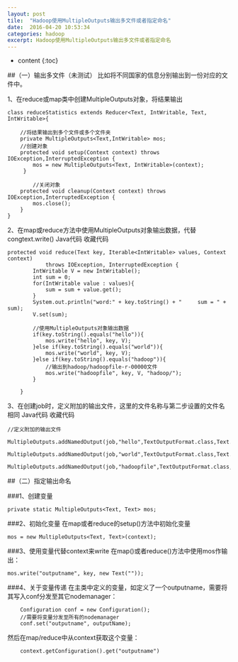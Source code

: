```yaml
---
layout: post
tile:  "Hadoop使用MultipleOutputs输出多文件或者指定命名"
date:  2016-04-20 10:53:34
categories: hadoop 
excerpt: Hadoop使用MultipleOutputs输出多文件或者指定命名
---
```


* content
{:toc}





##（一）输出多文件（未测试）
比如将不同国家的信息分别输出到一份对应的文件中。

1、在reduce或map类中创建MultipleOutputs对象，将结果输出

    class reduceStatistics extends Reducer<Text, IntWritable, Text, IntWritable>{  
      
        //将结果输出到多个文件或多个文件夹  
        private MultipleOutputs<Text,IntWritable> mos;  
        //创建对象  
        protected void setup(Context context) throws IOException,InterruptedException {  
            mos = new MultipleOutputs<Text, IntWritable>(context);  
         }  
              
            //关闭对象  
        protected void cleanup(Context context) throws IOException,InterruptedException {  
            mos.close();  
        }  
    }  

 2、在map或reduce方法中使用MultipleOutputs对象输出数据，代替congtext.write()
Java代码  收藏代码

    protected void reduce(Text key, Iterable<IntWritable> values, Context context)  
                throws IOException, InterruptedException {  
            IntWritable V = new IntWritable();  
            int sum = 0;  
            for(IntWritable value : values){  
                sum = sum + value.get();  
            }  
            System.out.println("word:" + key.toString() + "     sum = " + sum);  
            V.set(sum);  
      
            //使用MultipleOutputs对象输出数据  
            if(key.toString().equals("hello")){  
                mos.write("hello", key, V);  
            }else if(key.toString().equals("world")){  
                mos.write("world", key, V);  
            }else if(key.toString().equals("hadoop")){  
                //输出到hadoop/hadoopfile-r-00000文件  
                mos.write("hadoopfile", key, V, "hadoop/");  
            }  
              
        }  

 

 3、在创建job时，定义附加的输出文件，这里的文件名称与第二步设置的文件名相同
Java代码  收藏代码

    //定义附加的输出文件  
                MultipleOutputs.addNamedOutput(job,"hello",TextOutputFormat.class,Text.class,IntWritable.class);  
                MultipleOutputs.addNamedOutput(job,"world",TextOutputFormat.class,Text.class,IntWritable.class);  
                MultipleOutputs.addNamedOutput(job,"hadoopfile",TextOutputFormat.class,Text.class,IntWritable.class);  


##（二）指定输出命名

###1、创建变量

	private static MultipleOutputs<Text, Text> mos;

###2、初始化变量
在map或者reduce的setup()方法中初始化变量

	mos = new MultipleOutputs<Text, Text>(context);

###3、使用变量代替context来write
在map()或者reduce()方法中使用mos作输出：

	mos.write("outputname", key, new Text(""));

###4、关于变量传递
在主类中定义的变量，如定义了一个outputname，需要将其写入conf分发至其它nodemanager：

		Configuration conf = new Configuration();
		//需要将变量分发至所有的nodemanager
		conf.set("outputname", outputName);

然后在map/reduce中从context获取这个变量：

		context.getConfiguration().get("outputname")
